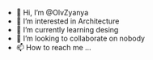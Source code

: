 - 👋 Hi, I’m @OlvZyanya
- 👀 I’m interested in Architecture
- 🌱 I’m currently learning desing
- 💞️ I’m looking to collaborate on nobody
- 📫 How to reach me ...

<!---
OlvZyanya/OlvZyanya is a ✨ special ✨ repository because its `README.md` (this file) appears on your GitHub profile.
You can click the Preview link to take a look at your changes.
--->
